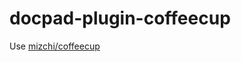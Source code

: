 docpad-plugin-coffeecup
=======================

Use [mizchi/coffeecup](https://github.com/mizchi/coffeecup)
